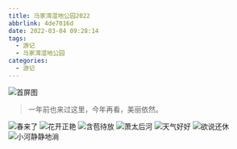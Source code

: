 ```yaml
---
title: 马家湾湿地公园2022
abbrlink: 4de7016d
date: 2022-03-04 09:28:14
tags:
  - 游记
  - 马家湾湿地公园
categories:
  - 游记
---
```


![首屏图](https://s11.ax1x.com/2023/12/11/piW1Y9J.jpg)

<!-- more -->

> 一年前也来过这里，今年再看，美丽依然。

![春来了](https://s11.ax1x.com/2024/02/24/pFUr1tf.jpg)
![花开正艳](https://s11.ax1x.com/2023/12/11/piW1t39.jpg)
![含苞待放](https://s11.ax1x.com/2023/12/11/piW1NcR.jpg)
![萧太后河](https://s11.ax1x.com/2023/12/11/piW1dnx.jpg)
![天气好好](https://s11.ax1x.com/2024/02/24/pFUDHwq.jpg)
![欲说还休](https://s11.ax1x.com/2023/12/11/piW1DAO.jpg)
![小河静静地淌](https://s11.ax1x.com/2023/12/11/piW169H.jpg)
